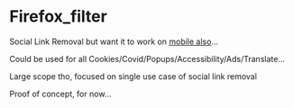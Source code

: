 # Firefox_filter

<!--
Initial:
https://github.com/mozilla-mobile/reference-browser/discussions/2540#discussioncomment-7614646
-->
Social Link Removal but want it to work on [mobile also](https://github.com/mozilla-mobile/reference-browser/discussions/2540#discussioncomment-7614646)...

Could be used for all Cookies/Covid/Popups/Accessibility/Ads/Translate... 

Large scope tho, focused on single use case of social link removal

Proof of concept, for now...
